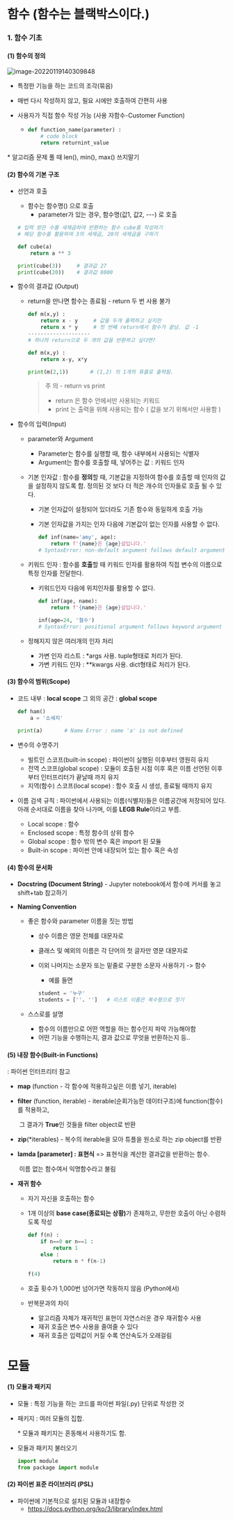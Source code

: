 #  함수 (함수는 블랙박스이다.)



### 1. 함수 기초



#### (1) 함수의 정의

![image-20220119140309848](0119.assets/image-20220119140309848.png)

- 특정한 기능을 하는 코드의 조각(묶음)

- 매번 다시 작성하지 않고, 필요 시에만 호출하여 간편히 사용

- 사용자가 직접 함수 작성 가능 (사용 자함수-Customer Function)

  - ```python
    def function_name(parameter) :
        # code block
        return returnint_value
    ```

\* 알고리즘 문제 풀 때 len(), min(), max() 쓰지말기



#### (2) 함수의 기본 구조

- 선언과 호출

  - 함수는 함수명() 으로 호출
    - parameter가 있는 경우, 함수명(값1, 값2, ---) 로 호출

  ```python
  # 입력 받은 수를 세제곱하여 반환하는 함수 cube를 작성하기
  # 해당 함수를 활용하여 3의 세제곱, 20의 세제곱을 구하기
  
  def cube(a)
      return a ** 3
  
  print(cube(3))     # 결과값 27
  print(cube(20))    # 결과값 8000
  ```

  

- 함수의 결과값 (Output)

  - return을 만나면 함수는 종료됨 - return 두 번 사용 불가

    ```python
    def m(x,y) :
        return x - y     # 값을 두개 출력하고 싶지만
        return x * y     # 첫 번째 return에서 함수가 끝남. 값 -1
    --------------------
    # 하나의 return으로 두 개의 값을 반환하고 싶다면?
    
    def m(x,y) :
        return x-y, x*y
    
    print(m(2,1))       # (1,2) 의 1개의 튜플로 출력됨.
    
    ```

    > 주 의 - return vs print
    >
    > - return 은 함수 안에서만 사용되는 키워드
    > - print 는 출력을 위해 사용되는 함수 ( 값을 보기 위해서만 사용함 )  



- 함수의 입력(Input)

  - parameter와  Argument

    - Parameter는 함수를 실행할 때, 함수 내부에서 사용되는 식별자
    -  Argument는 함수를 호출할 때, 넣어주는 값 : 키워드 인자

  - 기본 인자값 : 함수를 <b>정의</b>할 때, 기본값을 지정하여 함수를 호출할 때 인자의 값을 설정하지 않도록 함. 정의된 것 보다 더 적은 개수의 인자들로 호출 될 수 있다.

    - 기본 인자값이 설정되어 있더라도 기존 함수와 동일하게 호출 가능

    - 기본 인자값을 가지는 인자 다음에 기본값이 없는 인자를 사용할 수 없다.

      ```python
      def inf(name='amy', age):
          return f'{name}은 {age}살입니다.'
      # SyntaxError: non-default argument follows default argument
      ```

  - 키워드 인자 : 함수를 <b>호출</b>할 때 키워드 인자를 활용하여 직접 변수의 이름으로 특정 인자를 전달한다.

    - 키워드인자 다음에 위치인자를 활용할 수 없다.

      ```python
      def inf(age, name):
          return f'{name}은 {age}살입니다.'
      
      inf(age=24, '철수')
      # SyntaxError: positional argument follows keyword argument
      ```

  - 정해지지 않은 여러개의 인자 처리

    - 가변 인자 리스트 : *args 사용. tuple형태로 처리가 된다.
    - 가변 키워드 인자 : **kwargs 사용. dict형태로 처리가 된다.



#### (3) 함수의 범위(Scope)

- 코드 내부 : <b>local scope</b>
  그 외의 공간 :  <b>global scope</b>

  ```python
  def ham()
      a = '소세지'
      
  print(a)       # Name Error : name 'a' is not defined
  ```

- 변수의 수명주기

  - 빌트인 스코프(built-in scope) : 파이썬이 실행된 이후부터 영원히 유지
  - 전역 스코프(global scope) : 모듈이 호출된 시점 이후 혹은 이름 선언된 이후부터 인터프리터가 끝날때 까지 유지
  - 지역(함수) 스코프(local scope) : 함수 호출 시 생성, 종료될 때까지 유지

- 이름 검색 규칙 : 파이썬에서 사용되는 이름(식별자)들은 이름공간에 저장되어 있다.
  아래 순서대로 이름을 찾아 나가며, 이를 <b>LEGB Rule</b>이라고 부름.

  - Local scope : 함수
  - Enclosed scope : 특정 함수의 상위 함수
  - Global scope : 함수 밖의 변수 혹은 import 된 모듈
  - Built-in scope : 파이썬 안에 내장되어 있는 함수 혹은 속성



#### (4) 함수의 문서화

- <b>Docstring (Document String)</b> - Jupyter notebook에서 함수에 커서를 놓고 shift+tab 참고하기

- <b>Naming Convention</b>

  - 좋은 함수와 parameter 이름을 짓는 방법

    - 상수 이름은 영문 전체를 대문자로

    - 클래스 및 예외의 이름은 각 단어의 첫 글자만 영문 대문자로

    - 이외 나머지는 소문자 또는 밑줄로 구분한 소문자 사용하기 -> 함수

      - 예를 들면

       ```python
       student = '누구'
       students = [''. '']   # 리스트 이름은 복수형으로 짓기
       ```

      

  - 스스로를 설명

    - 함수의 이름만으로 어떤 역할을 하는 함수인지 파악 가능해야함
    - 어떤 기능을 수행하는지, 결과 값으로 무엇을 반환하는지 등..



#### (5) 내장 함수(Built-in Functions)

 : 파이썬 인터프리터 참고

- <b>map</b> (function - 각 함수에 적용하고싶은 이름 넣기, iterable)

- <b>filter</b> (function, iterable) - iterable(순회가능한 데이터구조)에 function(함수)를 적용하고,

  ​                                               그 결과가 <b>True</b>인 것들을 filter object로 반환

- <b>zip</b>(*iterables) - 복수의 iterable을 모아 튜플을 원소로 하는 zip object를 반환

- <b>lamda [parameter] : 표현식</b> => 표현식을 계산한 결과값을 반환하는 함수. 

  ​                                                          이름 없는 함수여서 익명함수라고 불림

- <b>재귀 함수</b>

  - 자기 자신을 호출하는 함수

  - 1개 이상의 <b>base case(종료되는 상황)</b>가 존재하고, 무한한 호출이 아닌 수렴하도록 작성

    ```python
    def f(n) :
        if n==0 or n==1 :
            return 1
        else : 
            return n * f(n-1)
       
    f(4)
    ```

  - 호출 횟수가 1,000번 넘어가면 작동하지 않음 (Python에서)

  - 반복문과의 차이

    - 알고리즘 자체가 재귀적인 표현이 자연스러운 경우 재귀함수 사용
    - 재귀 호출은 변수 사용을 줄여줄 수 있다
    - 재귀 호출은 입력값이 커질 수록 연산속도가 오래걸림





# 모듈 

#### (1) 모듈과 패키지

- 모듈 : 특정 기능을 하는 코드를 파이썬 파일(.py) 단위로 작성한 것

- 패키지 : 여러 모듈의 집합. 

  \* 모듈과 패키지는 혼동해서 사용하기도 함.

- 모듈과 패키지 불러오기

  ```python
  import module               
  from package import module
  ```



#### (2) 파이썬 표준 라이브러리 (PSL)

- 파이썬에 기본적으로 설치된 모듈과 내장함수
  -  https://docs.python.org/ko/3/library/index.html

